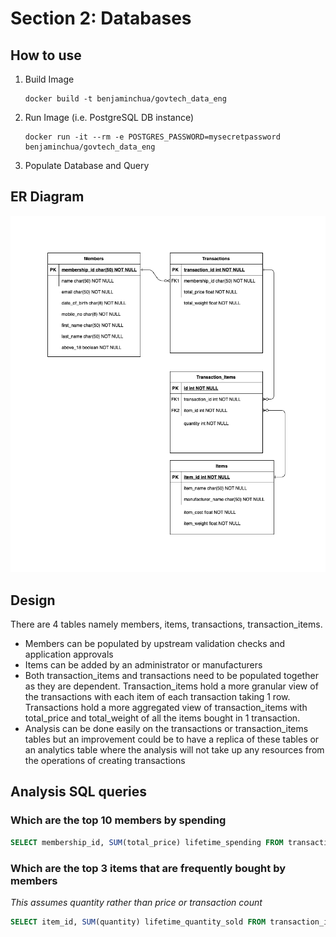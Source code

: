 # Section 2: Databases

## How to use
1. Build Image
    ```
    docker build -t benjaminchua/govtech_data_eng
    ```
2. Run Image (i.e. PostgreSQL DB instance)
    ```
    docker run -it --rm -e POSTGRES_PASSWORD=mysecretpassword benjaminchua/govtech_data_eng
    ```
3. Populate Database and Query


## ER Diagram
![alt text](ER-Diagram.png "ER Diagram")

## Design
There are 4 tables namely members, items, transactions, transaction_items.
- Members can be populated by upstream validation checks and application approvals
- Items can be added by an administrator or manufacturers
- Both transaction_items and transactions need to be populated together as they are dependent. Transaction_items hold a more granular view of the transactions with each item of each transaction taking 1 row. Transactions hold a more aggregated view of transaction_items with total_price and total_weight of all the items bought in 1 transaction.
- Analysis can be done easily on the transactions or transaction_items tables but an improvement could be to have a replica of these tables or an analytics table where the analysis will not take up any resources from the operations of creating transactions 

## Analysis SQL queries
### Which are the top 10 members by spending
``` SQL
SELECT membership_id, SUM(total_price) lifetime_spending FROM transactions GROUP BY membership_id ORDER BY lifetime_spending DESC LIMIT 10;
```
### Which are the top 3 items that are frequently bought by members
_This assumes quantity rather than price or transaction count_
``` SQL
SELECT item_id, SUM(quantity) lifetime_quantity_sold FROM transaction_items GROUP BY item_id ORDER BY lifetime_quantity_sold DESC LIMIT 3;
```